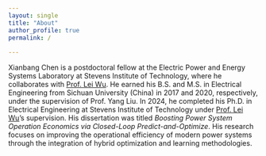 ```yaml
---
layout: single
title: "About"
author_profile: true
permalink: /
  
---
```

Xianbang Chen is a postdoctoral fellow at the Electric Power and Energy Systems Laboratory at Stevens Institute of Technology, where he collaborates with [Prof. Lei Wu](https://sites.google.com/site/leiwupes/about-me). He earned his B.S. and M.S. in Electrical Engineering from Sichuan University (China) in 2017 and 2020, respectively, under the supervision of Prof. Yang Liu. In 2024, he completed his Ph.D. in Electrical Engineering at Stevens Institute of Technology under [Prof. Lei Wu](https://sites.google.com/site/leiwupes/about-me)’s supervision. His dissertation was titled *Boosting Power System Operation Economics via Closed-Loop Predict-and-Optimize*. His research focuses on improving the operational efficiency of modern power systems through the integration of hybrid optimization and learning methodologies.
